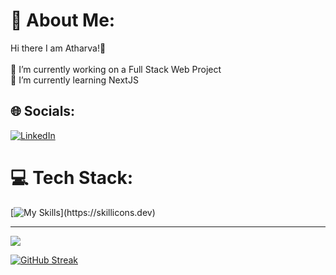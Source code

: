 # 💫 About Me:
Hi there I am Atharva!👋<br><br>🔭 I’m currently working on a Full Stack Web Project<br>🌱 I’m currently learning NextJS<br>


## 🌐 Socials:
[![LinkedIn](https://img.shields.io/badge/LinkedIn-%230077B5.svg?logo=linkedin&logoColor=white)](https://linkedin.com/in/https://www.linkedin.com/in/atharva-kulkarni-04789a225/) 

# 💻 Tech Stack:
[![My Skills](https://skillicons.dev/icons?i=html,css,js,bootstrap,c,cpp,git,heroku,materialui,mongodb,mysql,nodejs,express,firebase,php,postgres,postman,py,react,redux,tailwind,vite,vscode,)](https://skillicons.dev)


---
[![](https://visitcount.itsvg.in/api?id=AtharvaK-15&icon=0&color=0)](https://visitcount.itsvg.in)

[![GitHub Streak](https://streak-stats.demolab.com?user=AtharvaK-15&theme=gotham&hide_border=true)](https://git.io/streak-stats)



